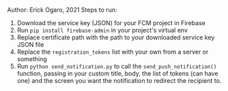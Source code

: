 Author: Erick Ogaro, 2021
Steps to run:

1.  Download the service key (JSON) for your FCM project in Firebase
2.  Run `pip install firebase-admin` in your project's virtual env
3.  Replace certificate path with the path to your downloaded service key JSON file
4.  Replace the `registration_tokens` list with your own from a server or something
5.  Run `python send_notification.py` to call the `send_push_notification()` function, passing in your custom
    title, body, the list of tokens (can have one) and the screen you want the notification to redirect
    the recipient to.
